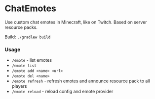 # ChatEmotes
Use custom chat emotes in Minecraft, like on Twitch. Based on server resource packs.

Build: `./gradlew build`

### Usage
* `/emote` - list emotes
* `/emote list`
* `/emote add <name> <url>`
* `/emote del <name>`
* `/emote refresh` - refresh emotes and announce resource pack to all players
* `/emote reload` - reload config and emote provider
